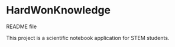 HardWonKnowledge
================

README file

This project is a scientific notebook application for STEM students.

